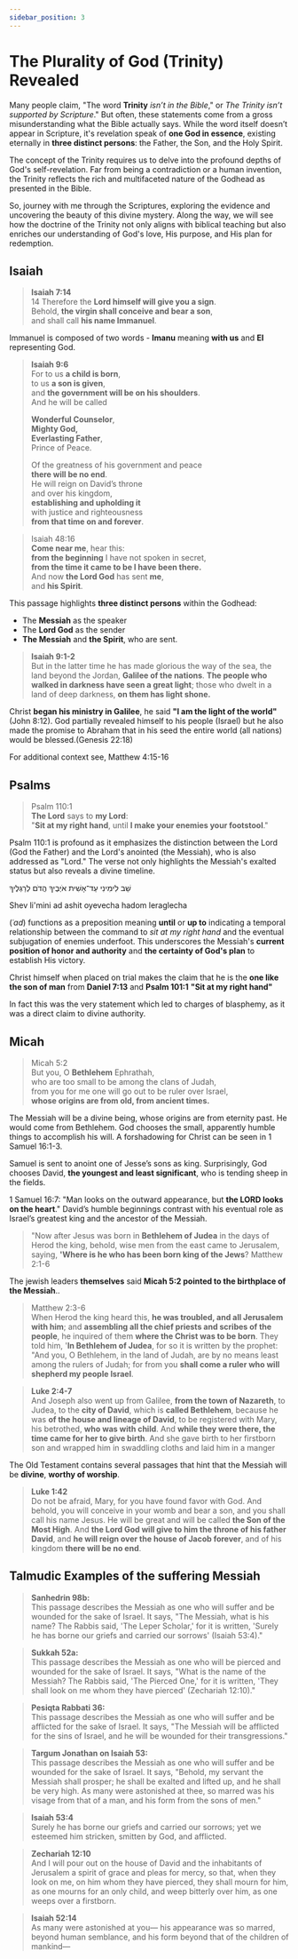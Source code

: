 ```yaml
---
sidebar_position: 3
---
```


# The Plurality of God (Trinity) Revealed


Many people claim, "The word **Trinity** _isn’t in the Bible_," or _The Trinity isn’t supported by Scripture_." But often, these statements come from a gross misunderstanding what the Bible actually says. 
While the word itself doesn’t appear in Scripture, it's revelation speak of **one God in essence**, existing eternally in **three distinct persons**: the Father, the Son, and the Holy Spirit.

The concept of the Trinity requires us to delve into the profound depths of God's self-revelation. Far from being a contradiction or a human invention, the Trinity reflects the rich and multifaceted nature of the Godhead as presented in the Bible. 

So, journey with me through the Scriptures, exploring the evidence and uncovering the beauty of this divine mystery. Along the way, we will see how the doctrine of the Trinity not only aligns with biblical teaching but also enriches our understanding of God's love, His purpose, and His plan for redemption.

## Isaiah 

> **Isaiah 7:14** \
> 14 Therefore the **Lord himself will give you a sign**. \
Behold, **the virgin shall conceive and bear a son**, \
and shall call **his name Immanuel**.

Immanuel is composed of two words - **Imanu** meaning **with us** and **El** representing God.

> **Isaiah 9:6** \
> For to us **a child is born**, \
> to us **a son is given**, \
> and **the government will be on his shoulders**. \
> And he will be called
>
>**Wonderful Counselor**, \
**Mighty God, \
Everlasting Father**, \
Prince of Peace.
>
> Of the greatness of his government and peace \
**there will be no end**. \
He will reign on David’s throne \
and over his kingdom, \
**establishing and upholding it** \
with justice and righteousness \
**from that time on and forever**.


> Isaiah 48:16 \
> **Come near me**, hear this: \
> **from the beginning** I have not spoken in secret, \
> **from the time it came to be I have been there.** \
> And now **the Lord God** has sent **me**, \
> and **his Spirit**.

This passage highlights **three distinct persons** within the Godhead:

- The **Messiah** as the speaker
- The **Lord God** as the sender
- **The Messiah** and **the Spirit**, who are sent.

> **Isaiah 9:1-2** \
> But in the latter time he has made glorious the way of the sea, the land beyond the Jordan, **Galilee of the nations**. **The people who walked in darkness have seen a great light**; those who dwelt in a land of deep darkness, **on them has light shone.**

Christ **began his ministry in Galilee**, he said **"I am the light of the world"** (John 8:12). God partially revealed himself to his people (Israel) but he also made the promise to Abraham that in his seed the entire world (all nations) would be blessed.(Genesis 22:18)

For additional context see, Matthew 4:15-16

## Psalms

> Psalm 110:1 \
> **The Lord** says to **my Lord**: \
> "**Sit at my right hand**, until **I make your enemies your footstool**."

Psalm 110:1 is profound as it emphasizes the distinction between the Lord (God the Father) and the Lord's anointed (the Messiah), who is also addressed as "Lord." The verse not only highlights the Messiah's exalted status but also reveals a divine timeline.


שֵׁב לִימִינִי עַד־אָשִׁית אֹיְבֶיךָ הֲדֹם לְרַגְלֶיךָ

Shev li'mini ad ashit oyevecha hadom leraglecha



(<em>ʿad</em>) functions as a preposition meaning <b>until</b> or <b>up to</b> indicating a temporal relationship between the command to <i>sit at my right hand</i> and the eventual subjugation of enemies underfoot. This underscores the Messiah's <b>current position of honor and authority</b> and <b>the certainty of God's plan</b> to establish His victory.


Christ himself when placed on trial makes the claim that he is the **one like the son of man** from **Daniel 7:13** and **Psalm 101:1** **"Sit at my right hand"**

In fact this was the very statement which led to charges of blasphemy, as it was a direct claim to divine authority.

## Micah

> Micah 5:2 \
> But you, O **Bethlehem** Ephrathah, \
> who are too small to be among the clans of Judah, \
> from you for me one will go out to be ruler over Israel, \
> **whose origins are from old, from ancient times.**


The Messiah will be a divine being, whose origins are from eternity past.
He would come from Bethlehem. God chooses the small, apparently humble things to accomplish his will. A forshadowing for Christ can be seen in 1 Samuel 16:1-3.

Samuel is sent to anoint one of Jesse’s sons as king. Surprisingly, God chooses David, **the youngest and least significant**, who is tending sheep in the fields.

1 Samuel 16:7: "Man looks on the outward appearance, but **the LORD looks on the heart**."
David’s humble beginnings contrast with his eventual role as Israel’s greatest king and the ancestor of the Messiah.

> "Now after Jesus was born in **Bethlehem of Judea** in the days of Herod the king, behold, wise men from the east came to Jerusalem, saying, **'Where is he who has been born king of the Jews**?
> Matthew 2:1-6

The jewish leaders **themselves** said **Micah 5:2 pointed to the birthplace of the Messiah**..

> Matthew 2:3-6 \
> When Herod the king heard this, **he was troubled, and all Jerusalem with him**; and **assembling all the chief priests and scribes of the people**, he inquired of them **where the Christ was to be born**. They told him, '**In Bethlehem of Judea**, for so it is written by the prophet: "And you, O Bethlehem, in the land of Judah, are by no means least among the rulers of Judah; for from you **shall come a ruler who will shepherd my people Israel**.

> **Luke 2:4-7** \
> And Joseph also went up from Galilee, **from the town of Nazareth**, to Judea, to the **city of David**, which is **called Bethlehem**, because he was **of the house and lineage of David**, to be registered with Mary, his betrothed, **who was with child**. And **while they were there, the time came for her to give birth**. And she gave birth to her firstborn son and wrapped him in swaddling cloths and laid him in a manger

The Old Testament contains several passages that hint that the Messiah will be **divine**, **worthy of worship**.

> **Luke 1:42** \
> Do not be afraid, Mary, for you have found favor with God. And behold, you will conceive in your womb and bear a son, and you shall call his name Jesus.
He will be great and will be called **the Son of the Most High**. And **the Lord God will give to him the throne of his father David**, and **he will reign over the house of Jacob forever**, and of his kingdom **there will be no end**.

## Talmudic Examples of the suffering Messiah

> **Sanhedrin 98b:** \
> This passage describes the Messiah as one who will suffer and be wounded for the sake of Israel. It says, "The Messiah, what is his name? The Rabbis said, 'The Leper Scholar,' for it is written, 'Surely he has borne our griefs and carried our sorrows' (Isaiah 53:4)."

> **Sukkah 52a:** \
> This passage describes the Messiah as one who will be pierced and wounded for the sake of Israel. It says, "What is the name of the Messiah? The Rabbis said, 'The Pierced One,' for it is written, 'They shall look on me whom they have pierced' (Zechariah 12:10)."

> **Pesiqta Rabbati 36:** \
> This passage describes the Messiah as one who will suffer and be afflicted for the sake of Israel. It says, "The Messiah will be afflicted for the sins of Israel, and he will be wounded for their transgressions."

>**Targum Jonathan on Isaiah 53:** \
> This passage describes the Messiah as one who will suffer and be wounded for the sake of Israel. It says, "Behold, my servant the Messiah shall prosper; he shall be exalted and lifted up, and he shall be very high. As many were astonished at thee, so marred was his visage from that of a man, and his form from the sons of men."

> **Isaiah 53:4** \
> Surely he has borne our griefs and carried our sorrows; yet we esteemed him stricken, smitten by God, and afflicted.

> **Zechariah 12:10** \
> And I will pour out on the house of David and the inhabitants of Jerusalem a spirit of grace and pleas for mercy, so that, when they look on me, on him whom they have pierced, they shall mourn for him, as one mourns for an only child, and weep bitterly over him, as one weeps over a firstborn.

> **Isaiah 52:14** \
> As many were astonished at you— his appearance was so marred, beyond human semblance, and his form beyond that of the children of mankind—